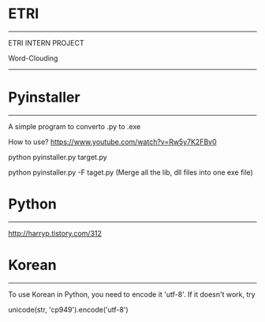 # ETRI
---------------------------------------------------------------------------------------
ETRI INTERN PROJECT

Word-Clouding

--------------------------------------------------------------------------------------

# Pyinstaller
--------------------------------------------------------------------------------------
A simple program to converto .py to .exe

How to use?
https://www.youtube.com/watch?v=Rw5y7K2FBv0

python pyinstaller.py target.py 

python pyinstaller.py -F taget.py (Merge all the lib, dll files into one exe file)


# Python
-------------------------------------------------------------------------------------------
http://harryp.tistory.com/312

# Korean
-------------------------------------------------------------------------------------------
To use Korean in Python, you need to encode it 'utf-8'. If it doesn't work, try 

unicode(str, 'cp949').encode('utf-8')

